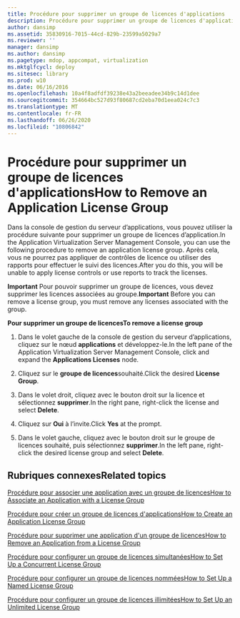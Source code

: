 ```yaml
---
title: Procédure pour supprimer un groupe de licences d'applications
description: Procédure pour supprimer un groupe de licences d'applications
author: dansimp
ms.assetid: 35830916-7015-44cd-829b-23599a5029a7
ms.reviewer: ''
manager: dansimp
ms.author: dansimp
ms.pagetype: mdop, appcompat, virtualization
ms.mktglfcycl: deploy
ms.sitesec: library
ms.prod: w10
ms.date: 06/16/2016
ms.openlocfilehash: 10a4f8adfdf39238e43a2beeadee34b9c14d1dee
ms.sourcegitcommit: 354664bc527d93f80687cd2eba70d1eea024c7c3
ms.translationtype: MT
ms.contentlocale: fr-FR
ms.lasthandoff: 06/26/2020
ms.locfileid: "10806842"
---
```

# <span data-ttu-id="52fa8-103">Procédure pour supprimer un groupe de licences d'applications</span><span class="sxs-lookup"><span data-stu-id="52fa8-103">How to Remove an Application License Group</span></span>


<span data-ttu-id="52fa8-104">Dans la console de gestion du serveur d’applications, vous pouvez utiliser la procédure suivante pour supprimer un groupe de licences d’application.</span><span class="sxs-lookup"><span data-stu-id="52fa8-104">In the Application Virtualization Server Management Console, you can use the following procedure to remove an application license group.</span></span> <span data-ttu-id="52fa8-105">Après cela, vous ne pourrez pas appliquer de contrôles de licence ou utiliser des rapports pour effectuer le suivi des licences.</span><span class="sxs-lookup"><span data-stu-id="52fa8-105">After you do this, you will be unable to apply license controls or use reports to track the licenses.</span></span>

<span data-ttu-id="52fa8-106">**Important**  Pour pouvoir supprimer un groupe de licences, vous devez supprimer les licences associées au groupe.</span><span class="sxs-lookup"><span data-stu-id="52fa8-106">**Important** Before you can remove a license group, you must remove any licenses associated with the group.</span></span>

 

**<span data-ttu-id="52fa8-107">Pour supprimer un groupe de licences</span><span class="sxs-lookup"><span data-stu-id="52fa8-107">To remove a license group</span></span>**

1.  <span data-ttu-id="52fa8-108">Dans le volet gauche de la console de gestion du serveur d’applications, cliquez sur le nœud **applications** et développez-le.</span><span class="sxs-lookup"><span data-stu-id="52fa8-108">In the left pane of the Application Virtualization Server Management Console, click and expand the **Applications Licenses** node.</span></span>

2.  <span data-ttu-id="52fa8-109">Cliquez sur le **groupe de licences**souhaité.</span><span class="sxs-lookup"><span data-stu-id="52fa8-109">Click the desired **License Group**.</span></span>

3.  <span data-ttu-id="52fa8-110">Dans le volet droit, cliquez avec le bouton droit sur la licence et sélectionnez **supprimer**.</span><span class="sxs-lookup"><span data-stu-id="52fa8-110">In the right pane, right-click the license and select **Delete**.</span></span>

4.  <span data-ttu-id="52fa8-111">Cliquez sur **Oui** à l’invite.</span><span class="sxs-lookup"><span data-stu-id="52fa8-111">Click **Yes** at the prompt.</span></span>

5.  <span data-ttu-id="52fa8-112">Dans le volet gauche, cliquez avec le bouton droit sur le groupe de licences souhaité, puis sélectionnez **supprimer**.</span><span class="sxs-lookup"><span data-stu-id="52fa8-112">In the left pane, right-click the desired license group and select **Delete**.</span></span>

## <span data-ttu-id="52fa8-113">Rubriques connexes</span><span class="sxs-lookup"><span data-stu-id="52fa8-113">Related topics</span></span>


[<span data-ttu-id="52fa8-114">Procédure pour associer une application avec un groupe de licences</span><span class="sxs-lookup"><span data-stu-id="52fa8-114">How to Associate an Application with a License Group</span></span>](how-to-associate-an-application-with-a-license-group.md)

[<span data-ttu-id="52fa8-115">Procédure pour créer un groupe de licences d'applications</span><span class="sxs-lookup"><span data-stu-id="52fa8-115">How to Create an Application License Group</span></span>](how-to-create-an-application-license-group.md)

[<span data-ttu-id="52fa8-116">Procédure pour supprimer une application d'un groupe de licences</span><span class="sxs-lookup"><span data-stu-id="52fa8-116">How to Remove an Application from a License Group</span></span>](how-to-remove-an-application-from-a-license-group.md)

[<span data-ttu-id="52fa8-117">Procédure pour configurer un groupe de licences simultanées</span><span class="sxs-lookup"><span data-stu-id="52fa8-117">How to Set Up a Concurrent License Group</span></span>](how-to-set-up-a-concurrent-license-group.md)

[<span data-ttu-id="52fa8-118">Procédure pour configurer un groupe de licences nommées</span><span class="sxs-lookup"><span data-stu-id="52fa8-118">How to Set Up a Named License Group</span></span>](how-to-set-up-a-named-license-group.md)

[<span data-ttu-id="52fa8-119">Procédure pour configurer un groupe de licences illimitées</span><span class="sxs-lookup"><span data-stu-id="52fa8-119">How to Set Up an Unlimited License Group</span></span>](how-to-set-up-an-unlimited-license-group.md)

 

 





